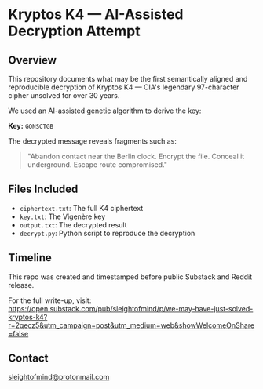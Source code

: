 # Kryptos K4 — AI-Assisted Decryption Attempt

## Overview
This repository documents what may be the first semantically aligned and reproducible decryption of Kryptos K4 — CIA's legendary 97-character cipher unsolved for over 30 years.

We used an AI-assisted genetic algorithm to derive the key:

**Key:** `GONSCTGB`

The decrypted message reveals fragments such as:

> "Abandon contact near the Berlin clock. Encrypt the file. Conceal it underground. Escape route compromised."

## Files Included
- `ciphertext.txt`: The full K4 ciphertext
- `key.txt`: The Vigenère key
- `output.txt`: The decrypted result
- `decrypt.py`: Python script to reproduce the decryption

## Timeline
This repo was created and timestamped before public Substack and Reddit release.

For the full write-up, visit: https://open.substack.com/pub/sleightofmind/p/we-may-have-just-solved-kryptos-k4?r=2qecz5&utm_campaign=post&utm_medium=web&showWelcomeOnShare=false

## Contact
sleightofmind@protonmail.com
